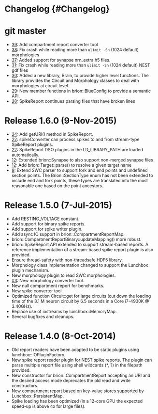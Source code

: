 Changelog {#Changelog}
=========

# git master

* [39](https://github.com/BlueBrain/Brion/pull/39):
  Add compartment report converter tool
* [38](https://github.com/BlueBrain/Brion/pull/38):
  Fix crash while reading more than `ulimit -Sn` (1024 default) morphologies
* [37](https://github.com/BlueBrain/Brion/pull/37):
  Added support for synapse nrn_extra.h5 files.
* [31](https://github.com/BlueBrain/Brion/pull/31):
  Fix crash while reading more than `ulimit -Sn` (1024 default) NEST gdf files
* [30](https://github.com/BlueBrain/Brion/pull/30):
  Added a new library, Brain, to provide higher level functions. The library
  provides the Circuit and Morphology classes to deal with morphologies at
  circuit level.
* [29](https://github.com/BlueBrain/Brion/pull/29):
  New member functions in brion::BlueConfig to provide a semantic API.
* [28](https://github.com/BlueBrain/Brion/pull/28):
  SpikeReport continues parsing files that have broken lines

# Release 1.6.0 (9-Nov-2015)

* [24](https://github.com/BlueBrain/Brion/pull/24):
  Add getURI() method in SpikeReport.
* [22](https://github.com/BlueBrain/Brion/pull/22):
  spikeConverter can process spikes to and from stream-type SpikeReport plugins.
* [22](https://github.com/BlueBrain/Brion/pull/22):
  SpikeReport DSO plugins in the LD_LIBRARY_PATH are loaded automatically.
* [12](https://github.com/BlueBrain/Brion/pull/12):
  Extended brion::Synapse to also support non-merged synapse files
* [12](https://github.com/BlueBrain/Brion/pull/12):
  Add brion::Target::parse() to resolve a given target name
* [9](https://github.com/BlueBrain/Brion/issues/9):
  Extend SWC parser to support fork and end points and undefined section points.
  The Brion::SectionType enum has not been extended to include end and fork
  points, these types are translated into the most reasonable one based on the
  point ancestors.

# Release 1.5.0 (7-Jul-2015)

* Add RESTING_VOLTAGE constant.
* Add support for binary spike reports.
* Add support for spike writer plugin.
* Add async IO support in brion::CompartmentReportMap.
* brion::CompartmentReportBinary::updateMapping() more robust.
* brion::SpikeReport API extended to support stream-based reports. A reference
  implementation of a stream-based spike report plugin is also provided.
* Ensure thread-safety with non-threadsafe HDF5 library.
* Morphology class implementation changed to support the Lunchbox plugin
  mechanism.
* New morphology plugin to read SWC morphologies.
* [#3](https://github.com/BlueBrain/Brion/pull/3):
  New morphology converter tool.
* New null compartment report for benchmarks.
* New spike converter tool.
* Optimized function Circuit::get for large circuits (cut down the loading time
  of the 3.1 M neuron circuit by 6.5 seconds in a Core i7-4930K @ 3.40GHz).
* Replace use of iostreams by lunchbox::MemoryMap.
* Several bugfixes and cleanups.

# Release 1.4.0 (8-Oct-2014)

* Old report readers have been adapted to be static plugins using
  lunchbox::IOPluginFactory.
* New spike report reader plugin for NEST spike reports. The plugin can
  parse multiple report file using shell wildcards (*, ?) in the
  filepath provided.
* New constructor for brion::CompartmentReport accepting an URI and the desired
  access mode deprecates the old read and write constructors.
* New compartment report based on key-value stores supported by
  Lunchbox::PersistentMap.
* Spike loading has been optimized (in a 12-core GPU the expected
  speed-up is above 4x for large files).
